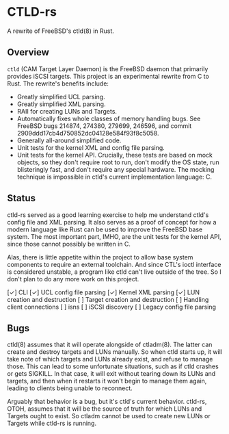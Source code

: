 # CTLD-rs

A rewrite of FreeBSD's ctld(8) in Rust.

## Overview

`ctld` (CAM Target Layer Daemon) is the FreeBSD daemon that primarily provides
iSCSI targets.  This project is an experimental rewrite from C to Rust.  The
rewrite's benefits include:

* Greatly simplified UCL parsing.
* Greatly simplified XML parsing.
* RAII for creating LUNs and Targets.
* Automatically fixes whole classes of memory handling bugs.  See FreeBSD bugs
  214874, 274380, 279699, 246596, and commit
  2909ddd17cb4d750852dc04128e584f93f8c5058.
* Generally all-around simplified code.
* Unit tests for the kernel XML and config file parsing.
* Unit tests for the kernel API.  Crucially, these tests are based on mock
  objects, so they don't require root to run, don't modify the OS state, run
  blisteringly fast, and don't require any special hardware.  The mocking
  technique is impossible in ctld's current implementation language: C.

## Status

ctld-rs served as a good learning exercise to help me understand ctld's config
file and XML parsing.  It also serves as a proof of concept for how a modern
language like Rust can be used to improve the FreeBSD base system.  The most
important part, IMHO, are the unit tests for the kernel API, since those cannot
possibly be written in C.

Alas, there is little appetite within the project to allow base system
components to require an external toolchain.  And since CTL's ioctl interface
is considered unstable, a program like ctld can't live outside of the tree.  So
I don't plan to do any more work on this project.

[✓] CLI
[✓] UCL config file parsing
[✓] Kernel XML parsing
[✓] LUN creation and destruction
[ ] Target creation and destruction
[ ] Handling client connections
[ ] isns
[ ] iSCSI discovery
[ ] Legacy config file parsing

## Bugs

ctld(8) assumes that it will operate alongside of ctladm(8).  The latter can
create and destroy targets and LUNs manually.  So when ctld starts up, it will
take note of which targets and LUNs already exist, and refuse to manage those.
This can lead to some unfortunate situations, such as if ctld crashes or gets
SIGKILL.  In that case, it will exit without tearing down its LUNs and targets,
and then when it restarts it won't begin to manage them again, leading to
clients being unable to reconnect.

Arguably that behavior is a bug, but it's ctld's current behavior.  ctld-rs,
OTOH, assumes that it will be the source of truth for which LUNs and Targets
ought to exist.  So ctladm cannot be used to create new LUNs or Targets while
ctld-rs is running.
